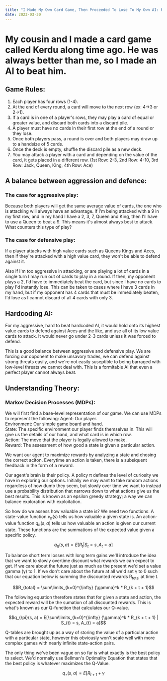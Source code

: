 ```yaml
---
title: "I Made My Own Card Game, Then Proceeded To Lose To My Own AI: Reinforcement Learning and TFAgents"
date: 2023-03-30
---
```


# My cousin and I made a card game called Kerdu along time ago. He was always better than me, so I made an AI to beat him. #

## **Game Rules:** ##

1. Each player has four rows (1-4).
2. At the end of every round, a card will move to the next row (ex: 4->3 or 2->1).
3. If a card is in one of a player's rows, they may play a card of equal or greater value, and discard both cards into a discard pile.
4. A player must have no cards in their first row at the end of a round or they lose.
5. Once both players pass, a round is over and both players may draw up to a handsize of 5 cards.
6. Once the deck is empty, shuffle the discard pile as a new deck.
7. You may attack a player with a card and depending on the value of the card, it gets placed in a different row. (1st Row: 2-3, 2nd Row: 4-10, 3rd Row: Jack, Queen, King, 4th Row: Ace)

## **A balance between aggression and defence:** ##

### The case for aggressive play:  <br />
Because both players will get the same average value of cards, the one who is attacking will always have an advantage. If I'm being attacked with a 9 in my first row, and in my hand I have a 2, 3, 7, Queen and King, then I'll have to use a Queen to beat a 9. This means it's almost always best to attack. What counters this type of play?

### The case for defensive play:  <br />
If a player attacks with high value cards such as Queens Kings and Aces, then if they're attacked with a high value card, they won't be able to defend against it.

Also if I'm too aggressive in attacking, or are playing a lot of cards in a single turn I may run out of cards to play in a round. If then, my opponent plays a 2, I'd have to immediately beat the card, but since I have no cards to play I'd instantly lose. This can be taken to cases where I have 3 cards in my hand, but if my opponent has 4 cards that must be immediately beaten, I'd lose as I cannot discard of all 4 cards with only 3.

## **Hardcoding AI:** ##

For my aggressive, hard to beat hardcoded AI, it would hold onto its highest value cards to defend against Aces and the like, and use all of its low value cards to attack. It would never go under 2-3 cards unless it was forced to defend.

This is a good balance between aggressive and defensive play. We are forcing our opponent to make unsavory trades, we can defend against strong threats easily, and we're not easily suseptible to being barraged with low-level threats we cannot deal with. This is a formitable AI that even a perfect player cannot always beat.

## **Understanding Theory:** ##

### Markov Decision Processes (MDPs): ###
We will first find a base-level representation of our game. We can use MDPs to represent the following:
Agent: Our player. <br />
Environment: Our simple game board and hand. <br />
State: The specific environment our player finds themselves in. This will give us the details of our hand, and what card is in which row. <br />
Action: The move that the player is legally allowed to make. <br />
Reward: The assessment of how good a state is given a particular action. <br />

We want our agent to maximize rewards by analyzing a state and chosing the correct aciton. Everytime an action is taken, there is a subsiquent feedback in the form of a reward.

Our agent's brain is their policy. A policy &pi; defines the level of curiosity we have in exploring our options. Initially we may want to take random actions regardless of how dumb they seem, but slowly over time we want to instead use a probability distribution that narrows down to what actions give us the best results. This is known as an epsilon greedy strategy; a way we can balance exploration with exploitation.

So how do we assess how valuable a state is? We need two functions:
A state-value function $v_{\pi}(s)$ tells us how valuable a given state is. An action-value function $q_{\pi}(s,a)$ tells us how valuable an action is given our current state. These functions are the summations of the expected value given a specific policy.

$$q_{\pi}(s, a) = E[R_{t} | S_{t} = s, A_{t} = a]$$ 

To balance short term losses with long term gains we'll introduce the idea that we want to slowly overtime discount what rewards we can expect to get. If we care about the future just as much as the present we'd set a value gamma (&gamma;) to 1. If we don't care about the future at all we'd set &gamma; to 0 such that our equation below is summing the discounted rewards R<sub>total</sub> at time t.

$$R_{total} = \sum\limits_{k=0}^{\infty} {\gamma}^k * R_{k + t + 1}$$

The following equation therefore states that for given a state and action, the expected reward will be the sumation of all discounted rewards. This is what's known as our Q-function that calculates our Q-value.

$$q_{\pi}(s, a) = E[\sum\limits_{k=0}^{\infty} {\gamma}^k * R_{k + t + 1} | S_{t} = s, A_{t} = a]$$

Q-tables are brought up as a way of storing the value of a particular action with a particular state, however this obviously won't scale well with more complex games with nearly infinite state-action pairs.

The only thing we've been vague on so far is what exactly is the best policy to select. We'd normally use Bellman's Optimality Equation that states that the best policy is whatever maximizes the Q-Value.

$$q_{\star}(s,a) = E[R_{t+1} + \gamma $$


